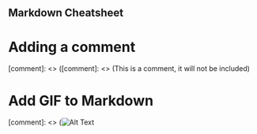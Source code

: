 ## Markdown Cheatsheet

# Adding a comment
[comment]: <> ([comment]: <> (This is a comment, it will not be included)

# Add GIF to Markdown
[comment]: <> (![Alt Text](https://media.giphy.com/media/vFKqnCdLPNOKc/giphy.gif)